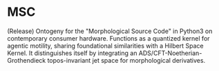 # MSC
(Release) Ontogeny for the "Morphological Source Code" in Python3 on contemporary consumer hardware. Functions as a quantized kernel for agentic motility, sharing foundational similarities with a Hilbert Space Kernel. It distinguishes itself by integrating an ADS/CFT-Noetherian-Grothendieck topos-invariant jet space for morphological derivatives.
